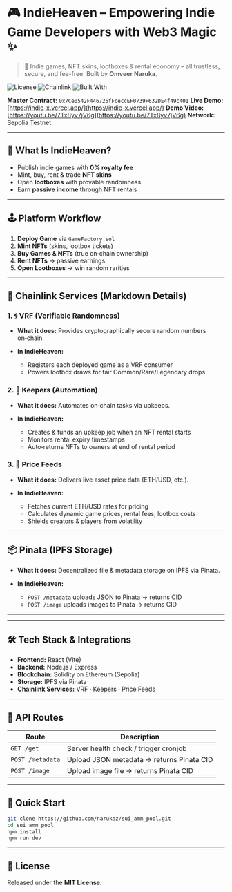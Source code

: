 # 🎮 IndieHeaven – Empowering Indie Game Developers with Web3 Magic ✨

> 🚀 Indie games, NFT skins, lootboxes & rental economy – all trustless, secure, and fee-free. Built by **Omveer Naruka**.

![License](https://img.shields.io/badge/license-MIT-blue.svg)
![Chainlink](https://img.shields.io/badge/powered%20by-Chainlink-blueviolet)
![Built With](https://img.shields.io/badge/built%20with-React%20%7C%20Node%20%7C%20Solidity-green)

**Master Contract:** `0x7Ce0542F446725fFceccEF0739F632DE4f49c401`
**Live Demo:** [https://indie-x.vercel.app/](https://indie-x.vercel.app/)
**Demo Video:** [https://youtu.be/7Tx8yv7jV6g](https://youtu.be/7Tx8yv7jV6g)
**Network:** Sepolia Testnet

---

## 🧠 What Is IndieHeaven?

- Publish indie games with **0% royalty fee**
- Mint, buy, rent & trade **NFT skins**
- Open **lootboxes** with provable randomness
- Earn **passive income** through NFT rentals

---

## 🕹️ Platform Workflow

1. **Deploy Game** via `GameFactory.sol`
2. **Mint NFTs** (skins, lootbox tickets)
3. **Buy Games & NFTs** (true on‑chain ownership)
4. **Rent NFTs** → passive earnings
5. **Open Lootboxes** → win random rarities

---

## 🔮 Chainlink Services (Markdown Details)

### 1. 🌀 VRF (Verifiable Randomness)

- **What it does:** Provides cryptographically secure random numbers on‑chain.
- **In IndieHeaven:**

  - Registers each deployed game as a VRF consumer
  - Powers lootbox draws for fair Common/Rare/Legendary drops

### 2. 🤖 Keepers (Automation)

- **What it does:** Automates on‑chain tasks via upkeeps.
- **In IndieHeaven:**

  - Creates & funds an upkeep job when an NFT rental starts
  - Monitors rental expiry timestamps
  - Auto‑returns NFTs to owners at end of rental period

### 3. 💱 Price Feeds

- **What it does:** Delivers live asset price data (ETH/USD, etc.).
- **In IndieHeaven:**

  - Fetches current ETH/USD rates for pricing
  - Calculates dynamic game prices, rental fees, lootbox costs
  - Shields creators & players from volatility

---

## 📦 Pinata (IPFS Storage)

- **What it does:** Decentralized file & metadata storage on IPFS via Pinata.
- **In IndieHeaven:**

  - `POST /metadata` uploads JSON to Pinata → returns CID
  - `POST /image` uploads images to Pinata → returns CID

---

---

## 🛠️ Tech Stack & Integrations

- **Frontend:** React (Vite)
- **Backend:** Node.js / Express
- **Blockchain:** Solidity on Ethereum (Sepolia)
- **Storage:** IPFS via Pinata
- **Chainlink Services:** VRF · Keepers · Price Feeds

---

## 🔗 API Routes

| Route            | Description                               |
| ---------------- | ----------------------------------------- |
| `GET /get`       | Server health check / trigger cronjob     |
| `POST /metadata` | Upload JSON metadata → returns Pinata CID |
| `POST /image`    | Upload image file → returns Pinata CID    |

---

## 🚀 Quick Start

```bash
git clone https://github.com/narukaz/sui_amm_pool.git
cd sui_amm_pool
npm install
npm run dev
```

---

## 🔐 License

Released under the **MIT License**.
